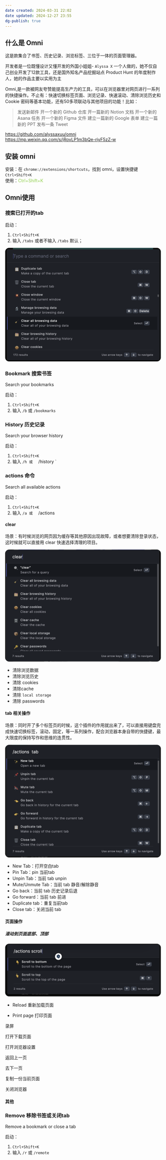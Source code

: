 ```yaml
---
date created: 2024-03-31 22:02
date updated: 2024-12-27 23:55
dg-publish: true
---
```


## 什么是 Omni

这是款集合了书签、历史记录、浏览标签、三位于一体的页面管理器。

开发者是一位既懂设计又懂开发的外国小姐姐- `Alyssa X` 一个人做的，她不仅自己创业开发了12款工具，还是国外知名产品挖掘站点 Product Hunt 的年度制作人，她的作品主要以实用为主

Omni,是一款被网友夸赞能提高生产力的工具，可以在浏览器里对网页进行一系列的快捷操作。不止有：快速切换标签页面、浏览记录、快速滚动、清除浏览历史和Cookie 密码等基本功能，还有50多项联动与其他项目的功能！比如：

> 发送新邮件
> 开一个新的 Github 仓库
> 开一篇新的 Notion 文档
> 开一个新的 Asana 任务
> 开一个新的 Figma 文件
> 建立一篇新的 Google 表单
> 建立一篇新的 PPT
> 发布一条 Tweet

<https://github.com/alyssaxuu/omni><br><https://mp.weixin.qq.com/s/jRovLP1m3bQe-riyF5zZ-w>

## 安装 omni

安装：在 `chrome://extensions/shortcuts`，找到 omni，设置快捷键 `Ctrl+Shift+K`<br>使用：<font color="#92d050">Ctrl+Shift+K</font>

## Omni使用

### 搜索已打开的tab

启动：

1. `Ctrl+Shift+K`
2. 输入 `/tabs` 或者不输入 `/tabs` 默认；

![image.png|1000](https://raw.githubusercontent.com/hacket/ObsidianOSS/master/obsidian/20240331224436.png)

### Bookmark 搜索书签

Search your bookmarks

启动：

1. `Ctrl+Shift+K`
2. 输入 `/b` 或 `/bookmarks`

### History 历史记录

Search your browser history

启动：

1. `Ctrl+Shift+K`
2. 输入 ` /h 或   ` /history `

### actions 命令

Search all available actions

启动：

1. `Ctrl+Shift+K`
2. 输入 ` /a 或   ` /actions

#### clear

场景：有时候浏览的网页因为缓存等其他原因出现故障，或者想要清除登录状态，这时候就可以直接用 clear 快速选择清理的项目。

![image.png|1000](https://raw.githubusercontent.com/hacket/ObsidianOSS/master/obsidian/20240331225217.png)

- 清除浏览数据
- 清除浏览历史
- 清除 cookies
- 清除cache
- 清除 `local storage`
- 清除 passwords

#### tab 相关操作

场景：同时开了多个标签页的时候，这个插件的作用就出来了，可以直接用键盘完成快速切换标签，滚动，固定，等一系列操作，配合浏览器本身自带的快捷键，最大限度的保持写作和思维的连贯性。

![image.png|1000](https://raw.githubusercontent.com/hacket/ObsidianOSS/master/obsidian/20240331225345.png)

- New Tab：打开空白tab
- Pin Tab：pin 当前tab
- Unpin Tab：当前 tab unpin
- Mute/Unmute Tab：当前 tab 静音/解除静音
- Go back：当前 tab 历史记录后退
- Go forward：当前 tab 前进
- Duplicate tab：重复当前tab
- Close tab：关闭当前 tab

#### 页面操作

##### 滚动到页面底部、顶部

![image.png|1000](https://raw.githubusercontent.com/hacket/ObsidianOSS/master/obsidian/20240331230021.png)

- Reload 重新加载页面

- Print page 打印页面

录屏

打开下载页面

打开浏览器设置

返回上一页

去下一页

复制一份当前页面

关闭浏览器

#### 其他

### Remove 移除书签或关闭tab

Remove a bookmark or close a tab

启动：

1. `Ctrl+Shift+K`
2. 输入 `/r` 或  `/remote`
